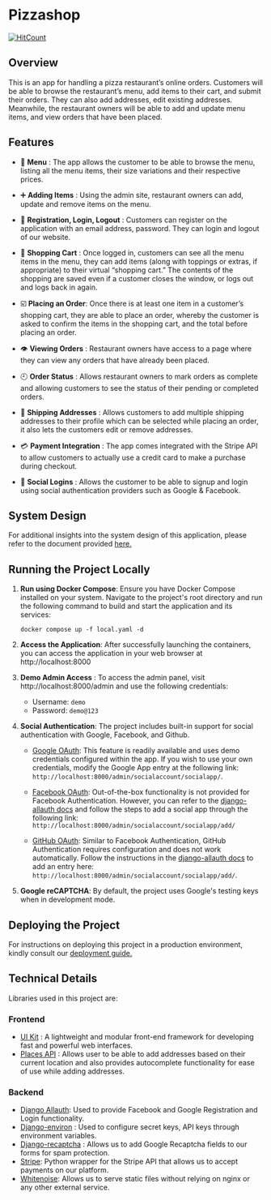# Pizzashop 

[![HitCount](http://hits.dwyl.com/udit-001/pizzashop.svg)](http://hits.dwyl.com/udit-001/pizzashop)


## Overview 
This is an app for handling a pizza restaurant’s online orders. Customers will be able to browse the restaurant’s menu, add items to their cart, and submit their orders. They can also add addresses, edit existing addresses. Meanwhile, the restaurant owners will be able to add and update menu items, and view orders that have been placed.

## Features
- 🍴 **Menu** : The app allows the customer to be able to browse the menu, listing all the menu items, their size variations and their respective prices.

- ➕ **Adding Items** : Using the admin site, restaurant owners can add, update and remove items on the menu.

- 👤 **Registration, Login, Logout** : Customers can register on the application with an email address, password. They can login and logout of our website.

- 🛒 **Shopping Cart** : Once logged in, customers can see all the menu items in the menu, they can add items (along with toppings or extras, if appropriate) to their virtual “shopping cart.” The contents of the shopping are saved even if a customer closes the window, or logs out and logs back in again.

- ☑️ **Placing an Order**: Once there is at least one item in a customer’s shopping cart, they are able to place an order, whereby the customer is asked to confirm the items in the shopping cart, and the total before placing an order.

- 👁️ **Viewing Orders** : Restaurant owners have access to a page where they can view any orders that have already been placed.

- 🕘 **Order Status** : Allows restaurant owners to mark orders as complete and allowing customers to see the status of their pending or completed orders.

- 📍 **Shipping Addresses** : Allows customers to add multiple shipping addresses to their profile which can be selected while placing an order, it also lets the customers edit or remove addresses.

- 💳 **Payment Integration** : The app comes integrated with the Stripe API to allow customers to actually use a credit card to make a purchase during checkout.

- 🔗 **Social Logins** : Allows the customer to be able to signup and login using social authentication providers such as Google & Facebook.

## System Design
For additional insights into the system design of this application, please refer to the document provided [here.](/docs/system-design.md)

## Running the Project Locally
1. **Run using Docker Compose**: Ensure you have Docker Compose installed on your system. Navigate to the project's root directory and run the following command to build and start the application and its services:

   ```
   docker compose up -f local.yaml -d
   ```

2. **Access the Application**: After successfully launching the containers, you can access the application in your web browser at http://localhost:8000
3. **Demo Admin Access** : To access the admin panel, visit http://localhost:8000/admin and use the following credentials:

    - Username: `demo`
    - Password: `demo@123`

4. **Social Authentication**: The project includes built-in support for social authentication with Google, Facebook, and Github.

    - [Google OAuth](https://docs.allauth.org/en/latest/socialaccount/providers/google.html#app-registration): This feature is readily available and uses demo credentials configured within the app. If you wish to use your own credentials, modify the Google App entry at the following link: `http://localhost:8000/admin/socialaccount/socialapp/`.

    - [Facebook OAuth](https://docs.allauth.org/en/latest/socialaccount/providers/facebook.html): Out-of-the-box functionality is not provided for Facebook Authentication. However, you can refer to the [django-allauth docs](https://docs.allauth.org/en/latest/socialaccount/providers/facebook.html) and follow the steps to add a social app through the following link: `http://localhost:8000/admin/socialaccount/socialapp/add/`

    - [GitHub OAuth](https://docs.allauth.org/en/latest/socialaccount/providers/github.html): Similar to Facebook Authentication, GitHub Authentication requires configuration and does not work automatically. Follow the instructions in the [django-allauth docs](https://docs.allauth.org/en/latest/socialaccount/providers/github.html) to add an entry here: `http://localhost:8000/admin/socialaccount/socialapp/add/`.

5. **Google reCAPTCHA**: By default, the project uses Google's testing keys when in development mode.


## Deploying the Project
For instructions on deploying this project in a production environment, kindly consult our [deployment guide.](/docs/deployment.md)

## Technical Details
Libraries used in this project are:

### Frontend 
- [UI Kit](https://getuikit.com/) : A lightweight and modular front-end framework
for developing fast and powerful web interfaces.
- [Places API](https://developers.google.com/places/) : Allows user to be able to add addresses based on their current location and also provides autocomplete functionality for ease of use while adding addresses.

### Backend
- [Django Allauth](https://github.com/pennersr/django-allauth): Used to provide Facebook and Google Registration and Login functionality.
- [Django-environ](https://github.com/joke2k/django-environ) : Used to configure secret keys, API keys through environment variables.
- [Django-recaptcha](https://github.com/praekelt/django-recaptcha) : Allows us to add Google Recaptcha fields to our forms for spam protection.
- [Stripe](https://github.com/stripe/stripe-python): Python wrapper for the Stripe API that allows us to accept payments on our platform.
- [Whitenoise](https://github.com/evansd/whitenoise): Allows us to serve static files without relying on nginx or any other external service.
